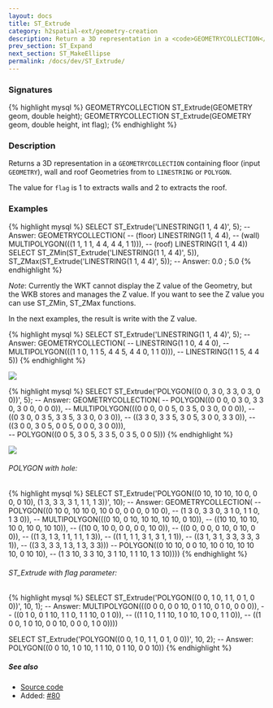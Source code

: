 ```yaml
---
layout: docs
title: ST_Extrude
category: h2spatial-ext/geometry-creation
description: Return a 3D representation in a <code>GEOMETRYCOLLECTION</code>
prev_section: ST_Expand
next_section: ST_MakeEllipse
permalink: /docs/dev/ST_Extrude/
---
```


### Signatures

{% highlight mysql %}
GEOMETRYCOLLECTION ST_Extrude(GEOMETRY geom, double height);
GEOMETRYCOLLECTION ST_Extrude(GEOMETRY geom, double height, int
flag);
{% endhighlight %}

### Description
Returns a 3D representation in a `GEOMETRYCOLLECTION` containing 
floor (input `GEOMETRY`), wall and roof Geometries from to 
`LINESTRING` or `POLYGON`.

The value for `flag` is 1 to extracts walls and 2 to extracts the roof.

### Examples

{% highlight mysql %}
SELECT ST_Extrude('LINESTRING(1 1, 4 4)', 5);
-- Answer: GEOMETRYCOLLECTION(
--    (floor)      LINESTRING(1 1, 4 4), 
--    (wall)       MULTIPOLYGON(((1 1, 1 1, 4 4, 4 4, 1 1))), 
--    (roof)       LINESTRING(1 1, 4 4))
SELECT ST_ZMin(ST_Extrude('LINESTRING(1 1, 4 4)', 5)), 
       ST_ZMax(ST_Extrude('LINESTRING(1 1, 4 4)', 5));
-- Answer: 0.0 ; 5.0
{% endhighlight %}

*Note*: Currently the WKT cannot display the Z value of the Geometry, 
but the WKB stores and manages the Z value. If you want to see the Z 
value you can use ST_ZMin, ST_ZMax functions. 

In the next examples, the result is write with the Z value.

{% highlight mysql %}
SELECT ST_Extrude('LINESTRING(1 1, 4 4)', 5);
-- Answer: GEOMETRYCOLLECTION(
--             LINESTRING(1 1 0, 4 4 0), 
--             MULTIPOLYGON(((1 1 0, 1 1 5, 4 4 5, 4 4 0, 1 1 0))), 
--             LINESTRING(1 1 5, 4 4 5))
{% endhighlight %}

<img class="displayed" src="../ST_Extrude_1.png"/>

{% highlight mysql %}
SELECT ST_Extrude('POLYGON((0 0, 3 0, 3 3, 0 3, 0 0))', 5);
-- Answer: GEOMETRYCOLLECTION(
--             POLYGON((0 0 0, 0 3 0, 3 3 0, 3 0 0, 0 0 0)), 
--             MULTIPOLYGON(((0 0 0, 0 0 5, 0 3 5, 0 3 0, 0 0 0)), 
--                          ((0 3 0, 0 3 5, 3 3 5, 3 3 0, 0 3 0)), 
--                          ((3 3 0, 3 3 5, 3 0 5, 3 0 0, 3 3 0)), 
--                          ((3 0 0, 3 0 5, 0 0 5, 0 0 0, 3 0 0))),  
--             POLYGON((0 0 5, 3 0 5, 3 3 5, 0 3 5, 0 0 5))) 
{% endhighlight %}

<img class="displayed" src="../ST_Extrude_2.png"/>

###### POLYGON with hole:

{% highlight mysql %}
SELECT ST_Extrude('POLYGON((0 10, 10 10, 10 0, 0 0, 0 10), 
                      (1 3, 3 3, 3 1, 1 1, 1 3))', 10);
-- Answer: GEOMETRYCOLLECTION(
--             POLYGON((0 10 0, 10 10 0, 10 0 0, 0 0 0, 0 10 0), 
--                (1 3 0, 3 3 0, 3 1 0, 1 1 0, 1 3 0)), 
--             MULTIPOLYGON(((0 10, 0 10, 10 10, 10 10, 0 10)), 
--                ((10 10, 10 10, 10 0, 10 0, 10 10)), 
--                ((10 0, 10 0, 0 0, 0 0, 10 0)), 
--                ((0 0, 0 0, 0 10, 0 10, 0 0)), 
--                ((1 3, 1 3, 1 1, 1 1, 1 3)), 
--                ((1 1, 1 1, 3 1, 3 1, 1 1)), 
--                ((3 1, 3 1, 3 3, 3 3, 3 1)), 
--                ((3 3, 3 3, 1 3, 1 3, 3 3)))
--             POLYGON((0 10 10, 0 0 10, 10 0 10, 10 10 10, 0 10 10),
--                (1 3 10, 3 3 10, 3 1 10, 1 1 10, 1 3 10))))
{% endhighlight %}

###### ST_Extrude with flag parameter:

{% highlight mysql %}
SELECT ST_Extrude('POLYGON((0 0, 1 0, 1 1, 0 1, 0 0))', 10, 1);
-- Answer: MULTIPOLYGON(((0 0 0, 0 0 10, 0 1 10, 0 1 0, 0 0 0)), 
--            ((0 1 0, 0 1 10, 1 1 0, 1 1 10, 0 1 0)), 
--            ((1 1 0, 1 1 10, 1 0 10, 1 0 0, 1 1 0)), 
--            ((1 0 0, 1 0 10, 0 0 10, 0 0 0, 1 0 0))))

SELECT ST_Extrude('POLYGON((0 0, 1 0, 1 1, 0 1, 0 0))', 10, 2);
-- Answer: POLYGON((0 0 10, 1 0 10, 1 1 10, 0 1 10, 0 0 10))
{% endhighlight %}

##### See also

* <a href="https://github.com/irstv/H2GIS/blob/master/h2spatial-ext/src/main/java/org/h2gis/h2spatialext/function/spatial/create/ST_Extrude.java" target="_blank">Source code</a>
* Added: <a href="https://github.com/irstv/H2GIS/pull/80" target="_blank">#80</a>